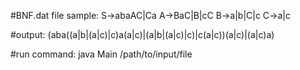 #BNF.dat file sample:
S->abaAC|Ca
A->BaC|B|cC
B->a|b|C|c
C->a|c



#output:
(aba((a|b|(a|c)|c)a(a|c)|(a|b|(a|c)|c)|c(a|c))(a|c)|(a|c)a)


#run command:
java Main /path/to/input/file

